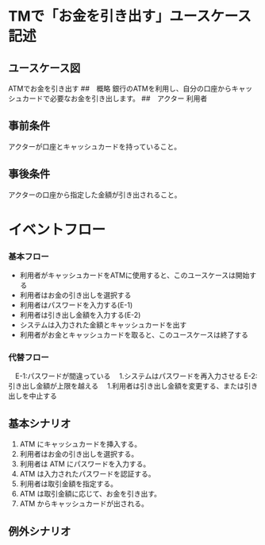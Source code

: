 # TMで「お金を引き出す」ユースケース記述
## ユースケース図
ATMでお金を引き出す
##　概略
銀行のATMを利用し、自分の口座からキャッシュカードで必要なお金を引き出します。
##　アクター
利用者
## 事前条件
アクターが口座とキャッシュカードを持っていること。
## 事後条件
アクターの口座から指定した金額が引き出されること。
# イベントフロー
### 基本フロー
- 利用者がキャッシュカードをATMに使用すると、このユースケースは開始する
- 利用者はお金の引き出しを選択する
- 利用者はパスワードを入力する(E-1)
- 利用者は引き出し金額を入力する(E-2)
- システムは入力された金額とキャッシュカードを出す
- 利用者がお金とキャッシュカードを取ると、このユースケースは終了する
### 代替フロー
　E-1:パスワードが間違っている
　1.システムはパスワードを再入力させる
E-2:引き出し金額が上限を越える
　1.利用者は引き出し金額を変更する、または引き出しを中止する
## 基本シナリオ
1. ATM にキャッシュカードを挿入する。
2. 利用者はお金の引き出しを選択する。
3. 利用者は ATM にパスワードを入力する。
4. ATM は入力されたパスワードを認証する。
5. 利用者は取引金額を指定する。
7. ATM は取引金額に応じて、お金を引き出す。
8. ATM からキャッシュカードが出される。
## 例外シナリオ